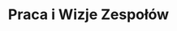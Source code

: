 ---
title: "Praca i Wizje Zespołów"
description: ""
image: "images/careers-header-bg.jpg"
keywords: [""]
draft: false
layout: "careers"
url: "praca"


multilingual:
  info_name: "Site PL :"
  url: "/careers/"

table_of_contents:
  - title: "Praca"
    icon: "images/careers/stairs.png"
    section_id: "careers"

  - title: "Wizje **Zespołów**"
    icon: "images/careers/vision.png"
    section_id: "team-visions"

careers:
  title: "Praca"
  icon: "images/careers/stairs.png"
  content: |
    Jesteśmy uznaną na całym świecie firmą konsultingową zajmującą się rozwojem oprogramowania wbudowanego, która wykorzystuje lata doświadczeń w branży, aby zapewnić innowacyjne usługi. Pomagamy projektantom oraz producentom sprzętu w osiągnięciu pełnego potencjału, bezpieczeństwa i niezawodności dostarczanych produktów.  
    Nasz zespół składa się z inżynierów, programistów, pasjonatów ze społeczności oprogramowania open source, otwartego oprogramowania sprzętowego, prelegentów konferencyjnych oraz ludzi, którzy uwielbiają majsterkować niskopoziomowo ale też osób nietechnicznych, dla których temat prywatności i bezpieczeństwa nie jest obojętny.
    <br> <br>
    Jeśli chcesz stać się jego częścią, daj nam się poznać i aplikuj.

    Wyślij swoje CV na adres [**career@3mdeb.com**](mailto:career@3mdeb.com) lub skorzystaj z poniższego formularza kontaktowego.

current_openings:
  enable: true
  title: "Aktualnie **poszukujemy:**"
  button_label: "APLIKUJ TERAZ"
  jobs:
  - title: "Embedded Systems **Developer/Engineer**"
    description:
    - title: "Wymagania:"
      content: |
        *   Dobra znajomość C
        *   Doświadczenie z oprogramowaniem dla systemów wbudowanych (mikrokontrolery, Embedded Linux)
        *   Podstawowa znajomość przynajmniej jednego języka skryptowego (najczęściej używamy BASH oraz Python)
        *   Dobra znajomość systemu Linux i systemu kontroli wersji git
        *   Dobra znajomość języka angielskiego w mowie i piśmie
        *   Bardzo dobre zdolności organizacyjne i umiejętność nauki różnorodnych narzędzi

    - title: "Codzienne zadania:"
      content: |
        *   Projektowanie oraz implementacja funkcjonalności dla systemów wbudowanych
        *   Dokumentacja i raportowanie postępów w pracy
        *   Debugowanie i analiza problemów związanych z działaniem sprzętu oraz oprogramowania wbudowanego
        *   Analiza i poprawa bezpieczeństwa systemów wbudowanych
        *   Pomoc w utrzymaniu dystrybucji Linux opartych o Yocto

    - title: "Co oferujemy:"
      content: |
        *   Elastyczne warunki zatrudnienia i godziny pracy dostosowane do kandydata 
        *   Nastawienie na integrację, przyjazną atmosferę bez korporacyjnych procesów
        *   Wyjazdy na konferencje branżowe na całym świecie
        *   Podnoszenie kwalifikacji poprzez szkolenia i certyfikacje
        *   Dofinansowanie do szkoleń
        *   Opiekę medyczną
        *   System premiowy
        *   Pakiet sportowy
        *   Ubezpieczenie grupowe
        *   Możliwości rozwoju w wybranym przez siebie kierunku
        *   Pracę w biurze w świetnej lokalizacji w Oliwie (dopuszczalna praca w trybie hybrydowym)

    - title: "Mile widziane:"
      content: |
        *   Znajomość systemów czasu rzeczywistego (np. Zephyr, FreeRTOS, MbedOS)
        *   Doświadczenie w pracy z SBC (np. Raspberry Pi)
        *   Umiejętność konfiguracji i kompilacji jądra Linux
        *   Znajomość narzędzi do budowania systemów opartych o Linux (OpenEmbedded, Yocto, buildroot, debootstrap)
        *   Znajomość Docker oraz narzędzi CI/CD (Jenkins, Travis, Gitlab CI)
        *   Zaangażowanie w społeczności Open Source

  - title: "Embedded C **Developer/Engineer**"
    description:
    - title: "Wymagania:"
      content: |
        *   Minimum dwuletnie doświadczenie na podobnym stanowisku
        *   Dobra znajomość języka C
        *   Dobra znajomość architektury x86 (IA-32/x64) i/lub ARM (v7/v8)
        *   Doświadczenie (hobbystyczne lub komercyjne) z oprogramowaniem dla systemów wbudowanych
        *   Dobra znajomość systemu Linux i systemu kontroli wersji git
        *   Dobra znajomość języka angielskiego w mowie i piśmie
        *   Bardzo dobre zdolności organizacyjne i umiejętność nauki różnorodnych narzędzi
        *   Samodzielność

    - title: "Codzienne zadania:"
      content: |
        *   Dokumentacja i raportowanie postępów w pracy
        *   Debugowanie i analiza kodu niskopoziomowego (firmware) oraz problemów związanych z działaniem sprzętu oraz oprogramowania wbudowanego 
        *   Analiza i poprawa bezpieczeństwa oprogramowania niskopoziomowego systemów wbudowanych
        *   Implementacja funkcjonalności dla systemów wbudowanych
        *   Pomoc w utrzymaniu dystrybucji Linux opartych o Yocto

    - title: "Co oferujemy:"
      content: |
        *   Elastyczne warunki zatrudnienia i godziny pracy dostosowane do kandydata 
        *   Nastawienie na integrację, przyjazną atmosferę bez korporacyjnych procesów
        *   Wyjazdy na konferencje branżowe na całym świecie
        *   Podnoszenie kwalifikacji poprzez szkolenia i certyfikacje
        *   Dofinansowanie do szkoleń
        *   Opiekę medyczną
        *   System premiowy
        *   Pakiet sportowy
        *   Ubezpieczenie grupowe
        *   Możliwości rozwoju w wybranym przez siebie kierunku
        *   Pracę w biurze w świetnej lokalizacji w Oliwie (dopuszczalna praca w trybie hybrydowym)

    - title: "Mile widziane:"
      content: |
        *   Znajomość GCC/make
        *   Dobra znajomość assemblera lub doświadczenie w inżynierii odwrotnej (reverse engineering)
        *   Zainteresowanie bezpieczeństwem niskopoziomowym
        *   Wiedza na temat technologii takich jak coreboot, UEFI/EDK II, ACPI, Secure Boot
        *   Doświadczenie w pracy z SBC (np. Raspberry Pi)
        *   Znajomość narzędzi do budowania systemów opartych o Linux (Yocto, Buildroot)
        *   Znajomość Docker oraz narzędzi CI/CD (GitLab CI, Travis)
        *   Zaangażowanie w społeczności open-source
        
  - title: "Hardware Validation **Developer/Engineer**"
    description:
    - title: "Wymagania:"
      content: |
        *   Umiejętność samodzielnej diagnozy oraz naprawy usterek podzespołów elektronicznych 
        *   Umiejętność czytania i analizy dokumentacji technicznej i schematów elektronicznych
        *   Umiejętność uruchamiania i testowania urządzeń elektronicznych zgodnie z dokumentacją technologiczną i techniczną
        *   Znajomość technicznego języka angielskiego

    - title: "Codzienne zadania:"
      content: |
        *   Rozwijanie infrastruktury sprzętowej wykorzystywanej w testach
        *   Rozwijanie testów automatycznych (python, robot framework)
        *   Dokumentacja i raportowanie postępów w pracy
        *   Programowanie, debugowanie i uruchamianie urządzeń elektronicznych
        *   Testowanie, diagnozowanie stanu elementów, układów i urządzeń elektronicznych oraz naprawianie uszkodzonego sprzętu
        *   Obsługa aparatury pomiarowej i diagnostycznej
        *   Tworzenie list materiałów oraz komponentów 
        *   Bieżące reagowanie na problemy

    - title: "Co oferujemy:"
      content: |
        *   Elastyczne warunki zatrudnienia i godziny pracy dostosowane do kandydata 
        *   Nastawienie na integrację, przyjazną atmosferę bez korporacyjnych procesów
        *   Wyjazdy na konferencje branżowe na całym świecie
        *   Podnoszenie kwalifikacji poprzez szkolenia i certyfikacje
        *   Dofinansowanie do szkoleń
        *   Opiekę medyczną
        *   System premiowy
        *   Pakiet sportowy
        *   Ubezpieczenie grupowe
        *   Możliwości rozwoju w wybranym przez siebie kierunku
        *   Pracę w biurze w świetnej lokalizacji w Oliwie (dopuszczalna praca w trybie hybrydowym)

    - title: "Mile widziane:"
      content: |
        *   Lutowanie 
        *   Zainteresowanie tematyką systemów wbudowanych
        *   Umiejętność pracy w zespole i indywidualnie
        *   Umiejętność korzystania z analizatora stanów logicznych oraz oscyloskopu 
        *   Znajomość obsługi systemów Linux i narzędzia git 
        *   Znajomość Python’a
        
  - title: "Technik **Elektronik**"
    description:
    - title: "Wymagania:"
      content: |
        *   Umiejętność samodzielnej diagnozy oraz naprawy usterek podzespołów elektronicznych 
        *   Doświadczenie w lutowaniu ręcznym podzespołów/elementów elektronicznych  
        *   Umiejętność czytania i analizy dokumentacji technicznej i schematów elektrycznych
        *   Umiejętność uruchamiania i testowania urządzeń elektronicznych zgodnie z dokumentacją technologiczną i techniczną
        *   J. angielski w mowie i piśmie na poziomie minimum B2
        *   Samodzielność podczas wykonywania swoich obowiązków 
        *   Bardzo dobre zdolności organizacyjne

    - title: "Codzienne zadania:"
      content: |
        *   Programowanie, debugowanie i uruchamianie urządzeń elektronicznych
        *   Testowanie, diagnozowanie stanu elementów, układów i urządzeń elektronicznych oraz naprawianie uszkodzonego sprzętu
        *   Lutowanie 
        *   Obsługa aparatury pomiarowej i diagnostycznej
        *   Tworzenie list materiałów oraz komponentów 
        *   Bieżące reagowanie na problemy

    - title: "Co oferujemy:"
      content: |
        *   Elastyczne warunki zatrudnienia i godziny pracy dostosowane do kandydata 
        *   Nastawienie na integrację, przyjazną atmosferę bez korporacyjnych procesów
        *   Wyjazdy na konferencje branżowe na całym świecie
        *   Podnoszenie kwalifikacji poprzez szkolenia i certyfikacje
        *   Dofinansowanie do szkoleń
        *   Opiekę medyczną
        *   Pakiet Sportowy
        *   Ubezpieczenie grupowe
        *   Możliwości rozwoju w wybranym przez siebie kierunku
        *   Pracę w biurze w świetnej lokalizacji w Oliwie (dopuszczalna praca w trybie hybrydowym)

    - title: "Mile widziane:"
      content: |
        *   Doświadczenie przy projektowaniu płytek PCB
        *   Umiejętność korzystania z analizatora stanów logicznych oraz oscyloskopu
        *   Doświadczenie przy tworzeniu BOM’u
        
  - title: "Office **Assistant**"
    description:
    - title: "Wymagania:"
      content: |
        *   min. 1 rok doświadczenia na podobnym stanowisku
        *   nastawienie na efektywność w działaniu
        *   zaangażowanie i dokładność
        *   bardzo dobra organizacja pracy,
        *   bardzo dobra znajomość pakietu Libre Office oraz Google docs
        *   znajomość języka angielskiego na poziomie minimum B2
        *   umiejętność pracy samodzielnej, jak i zespołowej,
        *   pozytywne nastawienie, inicjatywa w działaniu,
        *   komunikatywność,
        *   wysoka kultura osobista.
        *   chęć do nauki nowoczesnych narzędzi

    - title: "Codzienne zadania:"
      content: |
        *   Kompleksowa obsługa administracyjna biura (witanie gości, obsługa spotkań, telefonów, maili),
        *   Archiwizacja faktur, dokumentów księgowych oraz kadrowych
        *   Prowadzenie baz danych (Umowy, Dostawcy: rejestr, skanowanie umów),
        *   Obsługa systemów benefitów
        *   Organizacja spotkań oraz obsługa kalendarza spotkań
        *   Zamawianie artykułów spożywczych, materiałów biurowych, w tym przygotowywanie zamówień, pozyskiwanie ofert
        *   Koordynacja korespondencji przychodzącej i wychodzącej, organizacja poprawnego obiegu korespondencji oraz innej dokumentacji, a także jej skanowanie i archiwizacja,
        *   Kontaktowanie się z Klientami i kontrahentami (prawidłowość płatności, kosztów, awarie sprzętu w biurze itp.)
        *   Wsparcie przy organizacji wyjazdów na konferencje międzynarodowe
        *   Wsparcie działu logistyki
        *   Wsparcie działu HR
        *   Wsparcie procesu rekrutacji (wstawianie ogłoszeń na portale ogłoszeniowe, organizacja testów dla kandydatów, korespondencja z kandydatami)
        *   Wykonywanie różnych zadań zleconych przez kadrę zarządzającą (zestawienia, przygotowywanie dokumentacji itp.),

    - title: "Co oferujemy:"
      content: |
        *   Elastyczne warunki zatrudnienia i godziny pracy dostosowane do kandydata 
        *   Nastawienie na integrację, przyjazną atmosferę bez korporacyjnych procesów
        *   Wyjazdy na konferencje branżowe na całym świecie
        *   Podnoszenie kwalifikacji poprzez szkolenia i certyfikacje
        *   Dofinansowanie do szkoleń
        *   Opiekę medyczną
        *   Pakiet Sportowy
        *   Ubezpieczenie grupowe
        *   Możliwości rozwoju w wybranym przez siebie kierunku
        *   Pracę w biurze w świetnej lokalizacji w Oliwie (dopuszczalna praca w trybie hybrydowym)

    - title: "Mile widziane:"
      content: |
        *   Doświadczenie w pracy w branży IT
        *   Doświadczenie w pracy na systemie operacyjnym UBUNTU
        *   Doświadczenie w pracy z Jira


new_branch_in_osie:
  enable: true
  title: "Otwieramy nową **filię w Osiu!**"
  content: |
    Obecnie otwieramy również nową filię w Osiu! <br/>
    Tworzymy nowy zespół, dlatego szukamy osoby, która pokieruje oddziałem oraz osób technicznych, które są zainteresowane pracą z systemami komputerowymi. <br/>
    Poszukujemy osób z pasją i motywacją do pracy. <br/>
    Jeśli komputery to Twoja pasja i chcesz się dalej rozwijać w tym kierunku, ale nie spełniasz wszystkich wymagań? Nie szkodzi, w razie potrzeby chętnie Cię doszkolimy.

    Jeśli chcesz stać się jego częścią, daj nam się poznać i aplikuj.

    Wyślij swoje CV na adres career@3mdeb.com lub skorzystaj z poniższego formularza kontaktowego.


current_openings_in_osie:
  enable: true
  title: "Do oddziału w Osiu **poszukujemy:**"
  button_label: "APLIKUJ TERAZ"
  jobs:
  - title: "Kierownik **Oddziału IT**"
    description:
    - title: "Wymagania:"
      content: |
        *   Samodzielność podczas wykonywania swoich obowiązków
        *   Skupienie na celu i nastawienie na realizację zadań
        *   Chęć rozwoju
        *   Otwartość na nowe rozwiązania
        *   Bardzo dobre zdolności organizacyjne
        *   Umiejętność wyznaczania celów oraz priorytetyzacji zadań dla siebie i zespołu
        *   Podstawowa umiejętność czytania i analizy dokumentacji technicznej anglojęzycznej systemów komputerowych
        *   Umiejętność uruchamiania i testowania systemów komputerowych zgodnie z dokumentacją technologiczną i techniczną
        *   Znajomość języka angielskiego w stopniu umożliwiającym czytanie i pisanie dokumentacji

    - title: "Codzienne zadania:"
      content: |
        *   Prowadzenie biura 
        *   Budowanie, organizacja i nadzór nad pracą oddziału w Osiu 
        *   Koordynacja pracy z oddziałem w Gdańsku oraz osobami pracującymi zdalnie
        *   Szkolenie zespołu
        *   Bieżące reagowanie na problemy
        *   Utrzymanie dokumentacji
        *   Prowadzenie raportów na temat podejmowanych działań, przygotowywanie planów oraz prognoz

    - title: "Co oferujemy:"
      content: |
        *   Stabilne zatrudnienie
        *   Elastyczne warunki zatrudnienia
        *   Szkolenie wprowadzające na stanowisko
        *   Opieka medyczna
        *   Ubezpieczenie grupowe
        *   Dofinansowanie do pakietów sportowych
        *   Elastyczny czas pracy
        *   Przyjazną atmosferę bez korporacyjnych procesów
        *   Dofinansowanie do szkoleń
        *   Atrakcyjne wynagrodzenie zależne od umiejętności
        *   Możliwości rozwoju w wybranym przez siebie kierunku

    - title: "Mile widziane:"
      content: |
        *   Znajomość technologii:
            *   BIOS
            *   Otwarte oprogramowanie
            *   Sieci komputerowe
            *   System operacyjne (Linux, BSD, Windows)
        *   Zainteresowanie bezpieczeństwem systemów komputerowych
        *   Znajomość aparatury pomiarowej i diagnostycznej

  - title: "Technik **Informatyk**"
    description:
    - title: "Wymagania:"
      content: |
        *   Skupienie na celu i nastawienie na realizację zadań
        *   Otwartość na nowe rozwiązania
        *   Motywacja do pracy i pozyskiwania nowej wiedzy technicznej
        *   Umiejętność samodzielnej diagnozy oraz naprawy systemów komputerowych
        *   Umiejętność uruchamiania i testowania systemów komputerowych zgodnie z dokumentacją technologiczną i technicznąInstalacja systemów operacyjnych (Windows, Linux, BSD)
        *   Konfiguracja BIOS
        *   Umiejętność czytania i analizy dokumentacji technicznej
        *   Znajomość języka angielskiego w stopniu umożliwiającym czytanie i pisanie dokumentacji.

    - title: "Codzienne zadania:"
      content: |
        *   Uruchamianie, testowanie, diagnozowanie oraz naprawa systemów komputerowych 
        *   Obsługa aparatury oraz oprogramowania pomiarowego i diagnostycznego
        *   Tworzenie i prezentowanie raportów z pracy
        *   Bieżące reagowanie na problemy

    - title: "Co oferujemy:"
      content: |
        *   Stabilne zatrudnienie
        *   Elastyczne warunki zatrudnienia
        *   Szkolenie wprowadzające na stanowisko
        *   Opieka medyczna
        *   Ubezpieczenie grupowe
        *   Dofinansowanie do pakietów sportowych
        *   Elastyczny czas pracy
        *   Przyjazną atmosferę bez korporacyjnych procesów
        *   Dofinansowanie do szkoleń
        *   Atrakcyjne wynagrodzenie zależne od umiejętności
        *   Możliwości rozwoju w wybranym przez siebie kierunku

    - title: "Mile widziane:"
      content: |
        *   Doświadczenie w lutowaniu ręcznym podzespołów/elementów elektronicznych
        *   Podstawowe umiejętności konfiguracji i utrzymania sieci komputerowych serwerowych systemów operacyjnych Linux;
        *   Zainteresowanie bezpieczeństwem systemów komputerowych

apply_form:
  title: "Aplikuj **Teraz!**"
  input_name: "Imię i Nazwisko (wymagane)"
  input_email: "Email (wymagane)"
  input_phone: "Telefon (wymagane)"
  input_job_position: "Pozycja (wymagane)"
  input_CV: "CV w formacie PDF (max 5mb)(wymagane)"
  input_cover_letter: "List motywacyjny w formacie PDF (max 5mb)"
  input_how_did_you_hear: "Skąd dowiedziałeś się o ofercie pracy? (wymagane)"
  input_message: "Wiadomość"
  input_agreement: "“Wyrażam zgodę na przetwarzanie moich danych osobowych przez firmę 3mdeb Piotr Król z siedzibą w Gdańsku ul. Burgaska 9d/10, dla potrzeb niezbędnych do realizacji procesu rekrutacyjnego; zgodnie z przepisami ustawy z dnia 29.08.1997 o ochronie danych osobowych (Dz.U. z 2002 r. Nr 101, poz. 926 z póź. zm.)”"
  input_button: "Wyślij"


team_visions:
  title: "Wizje **Visions**"
  icon: "images/careers/vision.png"

  visions:
    - title: "Wizja Zespołu **OSFV**"
      section_id: "osfv-team-vision"
      content: |
        Efektywne motto na długo zapada w pamięć. Złotym standardem są motta firm takich ja Disney („Uszczęśliwiamy ludzi”) lub Instagram („Uchwyć chwilę i podziel się nią”). Niestety, dla wielu przedsiębiorstw przesłanie zostaje zepchnięte do roli pustych haseł na plakatach w biurach, które często są zapominane zanim jeszcze wyschnie na nich farba. Wizja OSFV powinna nie tylko wpływać na zaangażowanie zespołu i wskazywać ogólny kierunek w którym dążymy, lecz również rzucać światło na jego specyfikę dla potencjalnych przyszłych członków. Niniejszy dokument opisuje cel utworzenia zespołu walidacji otwartego oprogramowania sprzętowego (Open Source Firmware Validation), wizję która temu towarzyszyła, strategię przyświecającą jego działaniom i możliwe ścieżki karier oraz rozwoju jego członków.

      intro: |
        Rozumiemy, co oprogramowanie **powinno robić i wiemy,** <br> jak sprawdzić, że faktycznie **robi to co powinno.**
        
      about_this_vision:
        - image: "images/careers/writing-notes-idea.jpg"
          title: "Wprowadzenie"
          content: |
            Testy oprogramowania, które zawsze kończą się wynikiem pozytywnym, są z gruntu bezwartościowe. Tak samo jak te, które nigdy się nie udają. Walidacja, tak jak każda inna usługa, powinna się koncentrować na przynoszeniu wartości. Wartością, którą przynosi, jest weryfikacja w jakich okolicznościach (wersja oprogramowania, charakterystyka sprzętu itd.) dane założenia projektu zostaną spełnione. Jako że zautomatyzowana walidacja systemów wbudowanych i firmware’u patrząc z perspektywy globalnej jest jeszcze w powijakach mamy wyjątkową okazję aby wpłynąć na jej przyszły kształt. 3mdeb zamierza być liderem w dziedzinie walidacji systemów wbudowanych. Planujemy stworzyć specjalny dział szkoleniowy, promujący naszą wizję walidacji i podnoszenie jej poziomu. Ponadto naszym celem jest stworzenie framework’a Open Source Firmware Validation, który będzie pełną aplikacją obejmującą swoim zakresem technologie od chmury (wirtualizacja, AWS, itp.), aż po systemy wbudowane (Yocto / Linux, Go, Python). To rozwiązanie powinno być uniwersalne, skalowalne oraz zdolne do porównania szerokiego zakresu projektów IoT `out of the box`. Równoważny framework zostanie stworzony dla firmware’u (BIOS, UEFI). Oba będą spójne i zgodne z najnowszymi się standardami (np. Linux Foundation Automated Testing Summit) oraz porównywalne z innymi frameworkami.

        - image: "images/careers/computer-hands-on-laptop.jpg"
          title: "Kogo **potrzebujemy**"
          content: |
            Potrzebujemy ludzi, którzy rozumieją, dlaczego tak ważne jest, by nie lekceważyć żadnego, nawet najmniejszego defektu pojawiającego się w testach w trakcie rozwoju lub wsparcia oprogramowania. Coś, co wydaje się być drobnym i nieistotnym szczegółem dla pojedynczego urządzenia, może spowodować poważny problem gdy będą ich tysiące.

            #### Co oferujemy
            {.fs-4 class="fw-semibold mb-3 mt-5"}

            *   Poznanie najnowszych technologii i rozwiązań najwyższej klasy.
            *   Dostęp do różnych projektów z możliwością nauki szerokiego spektrum nowoczesnych technik i poszerzania własnych horyzontów.
            *   Okazję do promowania oraz uczestnictwa w społeczności open-source poprzez wprowadzanie nowych funkcjonalności w otwartym kodzie źródłowym.
            *   Okazję do wzięcia udziału w wielu konferencjach i spotkania się z ludźmi z całego świata.
            *   Możliwość nauki od najlepszych profesjonalistów w swoich specjalnościach, takich firmware, wbudowane systemy Linux, hipernadzorcy, wirtualizacja, oraz bezpieczeństwa sprzętu i oprogramowania.
            *   Wspaniałą atmosferę w zespole.

            #### Wymagania:
            {.fs-4 class="fw-semibold mb-3 mt-5"}

            *   samodzielność
            *   skrupulatność
            *   doświadczenie ze sprzętem
            *   elastyczność i zdolność do szybkiego uczenia
            *   RobotFramework (Python), LAVA, Weles – byłby dodatkowym atutem
            *   znajomość środowisk wirtualnych, ujednoliconych baz danych raportów takich jak kcidb, iPXE, Docker, integracji z różnymi API lub bibliotekami – byłaby idealna
            *   technologie internetowe – w zależności od rozwoju infrastruktury (REST API) oraz projektów IoT lub Edge Computing, w których uczestniczyć będzie zespół OSFV, testy ukierunkowane na technologie internetowe mogą być rozwijane i zwiększać swój udział procentowy w pełnej infrastrukturze testów 3mdeb.

        - image: "images/careers/notebook.jpg"
          title: "Codzienne **wyzwania**"
          content: |
            *   opracowanie zautomatyzowanych testów dla najnowszych funkcji
            *   walidacja nieprawidłowo działającego sprzętu
            *   konfiguracja i wsparcie długoterminowe sprzętu stosowanego w walidacji (RTE, MuxPi)
            *   utrzymanie testów regresji cyklicznej
            *   uzupełnianie i ustawianie zestawów testowych
            *   automatyzacja wielu aspektów codziennej pracy (bash scripts, Dockerfiles,  
                etc.)
            *   proces dokumentowania usterek (szczegółowy opis dla szybszego rozwoju)
            *   przygotowanie przejrzystej dokumentacji końcowej dla klientów

            Mile widziane:
            {.fs-4 class="fw-semibold mb-3 mt-5"}

            *   samodzielne naprawianie mniejszych usterek (akceptowalne, pod warunkiem kiedy dana osoba wie co robi – takie podejście pozwala zaoszczędzić dodatkowy czas)
            *   tematy związane z bezpieczeństwem

        - image: "images/careers/silhouette-of-man.jpg"
          title: "Osiągnięcie **samodzielności**"
          content: |
            Dla młodszych (lub raczej niedoświadczonych) kandydatów powinno to zająć od 3 do 6 miesięcy, aby osiągnąć podstawową gotowość do pracy jako inżynier walidacji w 3mdeb. Natomiast dla inżynierów na poziomie „regular” szacujemy, że 1 miesiąc jest wystarczającym czasem, aby być w stanie pracować samodzielnie.

    - title: "Wizja Zespołu **Firmware**"
      section_id: "firmware-team-vision"
      content: |

      intro: |
          Jeżeli CPU możemy nazwać sercem **systemu wbudowanego,**  
          to analogicznie, firmware **będzie jego kręgosłupem.**  
          I tak jak każde uszkodzenie kręgosłupa **paraliżuje organizm,**  
          jego poważna usterka **paraliżuje cały system.**  
          Naszym zadaniem jest uczynienie go **przy pomocy zabezpieczeń**  
          tak trudnym do złamania, **jak to tylko możliwe.**
        
      about_this_vision:
        - image: "images/careers/writing-notes-idea.jpg"
          title: "Wprowadzenie"
          content: |
            Jesteśmy niezależnym producentem BIOS-ów (IBV) dostarczającym open-source’owe rozwiązania firmware’owe dla swoich klientów. Rynek BIOS-u jest już dojrzały i pełen zaawansowanych graczy, którzy obecnie dostarczają oprogramowanie sprzętowe do większości komputerów. Ich rozwiązania są głównie zamknięte. 3mdeb pracuje na własną markę na rynku, dlatego przyczyniamy się do realizacji takich projektów jak coreboot, fwupd i wielu innych. Należymy również do grupy UEFI Adopters i w przeciwieństwie do największych producentów, promujemy publiczne udostępnianie i upstream’owanie kodu źródłowego do implementacji referencyjnej edk2, która umożliwia wsparcie sprzętu naszych klientów w społeczności. Promujemy to podejście, wolimy takie podejście, ale przede wszystkim zawsze szanujemy wolę naszych klientów. Postanowiliśmy udowodnić, że otwarte rozwiązania mogą być również wartościowe, a co nawet ważniejsze – bezpieczne. Tworzenie bezpiecznych rozwiązań w zakresie oprogramowania sprzętowego o najlepszej jakości to jedno z głównych zadań Zespołu Firmware’owego. Podnoszenie poziomu zabezpieczeń sprzętowych i realizacja naszego wsparcia w tym zakresie (mimo że nie są jeszcze dostępne w pełni operacyjne, otwarte rozwiązania) jest naszą codzienną pracą.

        - image: "images/careers/computer-hands-on-laptop.jpg"
          title: "Kogo **potrzebujemy**"
          content: |
            Potrzebujemy ludzi, którzy są zaznajomieni z architekturą systemów komputerowych. Którzy rozumieją C i asembler. Interesują się elektroniką. Muszą znać ograniczenia sprzętu oraz jego zachowania w różnych sytuacjach.

            #### Co oferujemy
            {.fs-4 class="fw-semibold mb-3"}

            *   Poznanie najnowszych technologii i rozwiązań najwyższej klasy.
            *   Dostęp do różnych projektów z możliwością nauki szerokiego spektrum nowoczesnych technik i poszerzania własnych horyzontów.
            *   Okazję do promowania oraz uczestnictwa w społeczności open-source poprzez wprowadzanie nowych funkcjonalności w otwartym kodzie źródłowym.
            *   Okazję do wzięcia udziału w wielu konferencjach i spotkania się z ludźmi z całego świata.

            #### Jaki powinien być dobry inżynier oprogramowania sprzętowego:
            {.fs-4 class="fw-semibold mb-3 mt-5"}

            *   entuzjastycznie nastawiony do open-source’u – każdy inżynier w 3mdeb powinien promować open-source jako część tworzenia własnej marki i wizji firmy
            *   skrupulatny – nawet pojedyncza zmiana bitu może spowodować znaczny błąd, dlatego nie powinien ignorować najmniejszych zmian w rejestrach
            *   samowystarczalny – inżynierowie oprogramowania sprzętowego w 3mdeb muszą być w stanie znaleźć rozwiązanie samodzielnie, starszy inżynier może jedynie doradzać w celu osiągnięcia rozwiązania problemu
            *   doświadczony w pracy ze sprzętem – u nas flashowanie firmware’u odbywa się codziennie, wymagamy wiedzy z zakresu inżynierii elektronicznej aby uniknąć uszkodzenia sprzętu podczas pracy
            *   elastyczny i zdolny do szybkiej nauki – firmware przygotowuje środowisko do uruchomienia systemu operacyjnego, dlatego niezbędna jest wiedza na temat interakcji systemu operacyjnego z oprogramowaniem, jak wyodrębnić takie informacje i zweryfikować własną pracę; bez systemu operacyjnego i jego bootloadera, oprogramowanie sprzętowe jest bezużyteczne, więc często praca inżyniera oprogramowania sprzętowego przenosi się na bootloadery, systemy operacyjne i hipernadzorców (ang. hypervisor).
            *   biegły w C i assemblerach – czasami problemy wymagają głębszego zanurzenia się w kod niskiego poziomu w celu zlokalizowania błędu
            *   cierpliwy i dociekliwy – dużo pracy z firmware’em to debugowanie przy czym programowanie zajmuje około 20% czasu; inżynier oprogramowania sprzętowego powinien posiadać te cechy, ponieważ ze względu na złożoność firmware’u problem może występować hipotetycznie w wielu komponentach
            *   chętny do nauki – elementy składające się na komputer zazwyczaj mają własną specyfikację; prawie każde urządzenie peryferyjne, interfejs, struktura systemu operacyjnego/firmware’u mają swoją dokumentację (często setki stron); inżynier nie może obawiać się ogromu wiedzy, która musi zostać przyswojona, aby mógł zostać ekspertem od oprogramowania sprzętowego
            *   zainteresowany technologiami/projektami takimi jak coreboot, UEFI, ACPI, Secure Boot, LinuxBoot, BMC, FPGA, EC, heads, tianocore, jądro Linux, GRUB, Xen, itp.

        - image: "images/careers/notebook.jpg"
          title: "Codzienne **wyzwania**"
          content: |
            *   rozwój firmware’u i debugowanie
            *   rozwiązywanie problemów sprzętowych
            *   przenoszenie („portowanie”) komputerów do otwartego oprogramowania sprzętowego
            *   wkład w projekty open-source
            *   inżynieria odwrotna (reverse engeneering)
            *   analiza zabezpieczeń
            *   autoweryfikacja
            *   tworzenie dokumentacji

        - image: "images/careers/silhouette-of-man.jpg"
          title: "Osiągnięcie **samodzielności**"
          content: |
            Tematy związane z oprogramowaniem sprzętowym są zazwyczaj obszerne, a czas niezbędny do osiągnięcia pełnej gotowości może wynosić nawet kilka lat. Najważniejszym dla inżyniera oprogramowania sprzętowego jest samodoskonalenie. Czas poświęcony na czytanie dodatkowych specyfikacji i standardów, zapoznanie się z nowymi technologiami i sprzętem na pewno się opłaci.

            Dla młodszych (lub raczej niedoświadczonych) kandydatów powinno to zająć od 3 do 6 miesięcy, aby osiągnąć podstawową gotowość do pracy jako inżynier oprogramowania sprzętowego w 3mdeb. Natomiast dla inżynierów na poziomie „regular” szacujemy ,że 1 miesiąc jest wystarczającym czasem, aby być w stanie pracować samodzielnie.


    - title: "Wizja Zespołu **Embedded**"
      section_id: "embedded-team-vision"
      content: |

      intro: |
        **Tworzymy wbudowane systemy operacyjne od zera tak,** <br> żeby były bezpieczne, stabilne i ekstremalnie wydajne.
        
      about_this_vision:
        - image: "images/careers/writing-notes-idea.jpg"
          title: "Wprowadzenie"
          content: |
            Tworzymy wbudowane systemy operacyjne dla naszych partnerów, a następnie zapewniamy im wsparcie. Skupiamy się na systemach wbudowanych, które są ograniczone ilością zasobów, bardzo kompaktowe i z konieczności niezwykle efektywne. Bardzo rzadko dysponują środowiskiem graficznym i są stworzone z myślą o małych maszynach z niewielkim marginesem autonomii. To dotyczy urządzeń używanych w IoT, robotyce, zastosowaniach medycznych, wojskowych i na każdym polu, gdzie występują systemy o znaczeniu krytycznym. Często używamy Yocto aby tworzyć dla naszych klientów rozwiązania szyte na miarę ich potrzeb.

        - image: "images/careers/computer-hands-on-laptop.jpg"
          title: "Kogo **potrzebujemy**"
          content: |
            Potrzebujemy ludzi, którzy są zaznajomieni z architekturą systemów komputerowych. Takich, którzy posługują się biegle językiem C, oraz posiadają doskonała znajomość systemów Linux. Inne języki programowania (C++, Python, Golang) będą dodatkowym atutem.

            #### Co oferujemy
            {.fs-4 class="fw-semibold mb-3"}

            *   Poznanie najnowszych technologii i rozwiązań najwyższej klasy.
            *   Dostęp do różnych projektów z możliwością nauki szerokiego spektrum nowoczesnych technik i poszerzania własnych horyzontów.
            *   Okazję do promowania oraz uczestnictwa w społeczności open-source poprzez wprowadzanie nowych funkcjonalności w otwartym kodzie źródłowym.
            *   Okazję do wzięcia udziału w wielu konferencjach i spotkania się z ludźmi z całego świata.

            #### Jaki powinien być dobry inżynier systemów wbudowanych:
            {.fs-4 class="fw-semibold mb-3 mt-5"}

            *   entuzjastycznie nastawiony do open-source'u - każdy inżynier w 3mdeb powinien promować open-source jako część tworzenia własnej marki i wizji firmy; specjalizujemy się na kontrybucji do projektów takich jak Yocto Project, OpenEmbedded, Linux U-Boot, SWUpdate, ale publikujemy również w wielu innych.
            *   skrupulatny - nawet pojedyncza zmiana bitu może spowodować znaczny błąd, dlatego nie powinien ignorować najmniejszych zmian w rejestrach
            *   samowystarczalny - inżynierowie oprogramowania wbudowanego w 3mdeb muszą być w stanie znaleźć rozwiązanie samodzielnie, starszy inżynier może jedynie doradzać w celu osiągnięcia rozwiązania problemu
            *   doświadczony w pracy z Linuxem - nie tylko używamy go do pracy, ale dosłownie tworzymy i kompilujemy własne dystrybucje
            *   elastyczny i zdolny do szybkiej nauki - systemy embedded działają na niskim poziomie,, dlatego niezbędna jest wiedza na temat interakcji systemu operacyjnego z oprogramowaniem sprzętowym, jak wyodrębnić potrzebne informacje i zweryfikować własną pracę; często praca inżyniera systemów embedded dotyka również takich zagadnień jak bootloadery, oprogramowanie sprzętowe i hipernadzorcy (ang. hypervisor).
            *   biegły w językach C, Golang, Python - czasami problemy wymagają głębszego zanurzenia się w kod niskiego poziomu w celu zlokalizowania błędu, a czasem ich rozwiązanie wymaga wiedzy na temat wysokopoziomowych aplikacji.
            *   cierpliwy i dociekliwy - dużo pracy systemami wbudowanymi to debugowanie przy czym programowanie zajmuje około 40% czasu; inżynier systemów wbudowanych powinien posiadać te cechy, ponieważ ze względu na ich złożoność problem może występować hipotetycznie w wielu komponentach
            *   chętny do nauki - elementy składające się na komputer zazwyczaj mają własną specyfikację; prawie każde urządzenie peryferyjne, interfejs, struktura systemu operacyjnego/firmware'u mają swoją dokumentację (często setki stron); inżynier nie może obawiać się ogromu wiedzy, która musi zostać przyswojona, aby mógł zostać ekspertem od oprogramowania sprzętowego
            *   zainteresowany technologiami/projektami takimi jak Yocto project, Linux kernel, U-Boot, GRUB (i inne bootloadery), Android (AOSP), OpenBMC, Xen itp.
            *   posiadający praktyczne doświadczenie w pracy z różnorodnymi komputerami jednopłytkowymi, zwłaszcza opartymi o x86 (Intel/AMD) i ARM (NXP, Broadcom, Allwinner, Amlogic, Qualcomm, Rockchip, TI, ST, …) SoC

        - image: "images/careers/notebook.jpg"
          title: "Codzienne **wyzwania**"
          content: |
            *   rozwój systemów embedded i ich debugowanie
            *   rozwiązywanie problemów sprzętowych
            *   przenoszenie ("portowanie") komputerów do otwartego oprogramowania sprzętowego
            *   wkład w projekty open-source
            *   inżynieria odwrotna (reverse engeneering)
            *   analiza zabezpieczeń
            *   autoweryfikacja
            *   tworzenie dokumentacji

        - image: "images/careers/silhouette-of-man.jpg"
          title: "Osiągnięcie **samodzielności**"
          content: |
            Tematy związane z embedded są zazwyczaj obszerne, a czas niezbędny do osiągnięcia pełnej gotowości może wynosić nawet kilka lat. Najważniejszym dla inżyniera systemów wbudowanych jest samodoskonalenie. Czas poświęcony na czytanie dodatkowych specyfikacji i standardów, zapoznanie się z nowymi technologiami i sprzętem na pewno się opłaci.
                        
            Dla młodszych (lub raczej niedoświadczonych) kandydatów powinno to zająć od 3 do 6 miesięcy, aby osiągnąć podstawową gotowość do pracy jako inżynier systemów wbudowanych w 3mdeb. Natomiast dla inżynierów na poziomie "regular" szacujemy ,że 1 miesiąc jest wystarczającym czasem, aby być w stanie pracować samodzielnie.

cta:
  enable: true
  title: "Kontakt **z nami**"
  subtitle: "Jeśli masz jakieś pytania skontaktuj się z nami."
  button_label: "KONTAKT"
  button_link: "/contact"

---